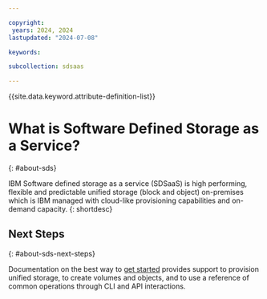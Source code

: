 ```yaml
---

copyright:
 years: 2024, 2024
lastupdated: "2024-07-08"

keywords:

subcollection: sdsaas

---
```

{{site.data.keyword.attribute-definition-list}}


# What is Software Defined Storage as a Service?
{: #about-sds}

IBM Software defined storage as a service (SDSaaS) is high performing, flexible and predictable unified storage (block and object) on-premises which is IBM managed with cloud-like provisioning capabilities and on-demand capacity.
{: shortdesc}



## Next Steps
{: #about-sds-next-steps}

Documentation on the best way to [get started](/docs/sdsaas?topic=sdsaas-getting-started) provides support to provision unified storage, to create volumes and objects, and to use a reference of common operations through CLI and API interactions.

